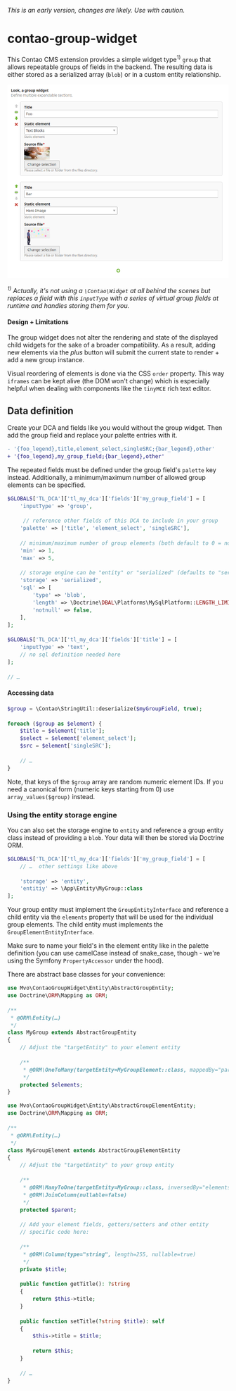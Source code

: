 *This is an early version, changes are likely. Use with caution.*

# contao-group-widget

This Contao CMS extension provides a simple widget type<sup>1)</sup> `group` that allows
repeatable groups of fields in the backend. The resulting data is either
stored as a serialized array (`blob`) or in a custom entity relationship.

![](docs/widget.png)

*<sup>1)</sup> Actually, it's not using a `\Contao\Widget` at all behind the
scenes but replaces a field with this `inputType` with a series of virtual 
group fields at runtime and handles storing them for you.*

#### Design + Limitations
The group widget does not alter the rendering and state of the displayed child
widgets for the sake of a broader compatibility. As a result, adding new
elements via the *plus* button will submit the current state to render + add a
new group instance.

Visual reordering of elements is done via the CSS `order` property. This way
`iframes` can be kept alive (the DOM won't change) which is especially helpful
when dealing with components like the `tinyMCE` rich text editor.

## Data definition
Create your DCA and fields like you would without the group widget. Then add
the group field and replace your palette entries with it. 

```diff
- '{foo_legend},title,element_select,singleSRC;{bar_legend},other'
+ '{foo_legend},my_group_field;{bar_legend},other'
```

The repeated fields must be defined under the group field's `palette` key
instead. Additionally, a minimum/maximum number of allowed group elements can
be specified.

```php
$GLOBALS['TL_DCA']['tl_my_dca']['fields']['my_group_field'] = [
    'inputType' => 'group',
    
     // reference other fields of this DCA to include in your group
    'palette' => ['title', 'element_select', 'singleSRC'],
    
    // minimum/maximum number of group elements (both default to 0 = no limit) 
    'min' => 1,
    'max' => 5,
    
    // storage engine can be "entity" or "serialized" (defaults to "serialized")
    'storage' => 'serialized',
    'sql' => [
        'type' => 'blob',
        'length' => \Doctrine\DBAL\Platforms\MySqlPlatform::LENGTH_LIMIT_BLOB,
        'notnull' => false,
    ],
];

$GLOBALS['TL_DCA']['tl_my_dca']['fields']['title'] = [
    'inputType' => 'text',
    // no sql definition needed here
];

// …
```

#### Accessing data
```php
$group = \Contao\StringUtil::deserialize($myGroupField, true);

foreach ($group as $element) {
    $title = $element['title'];
    $select = $element['element_select'];
    $src = $element['singleSRC'];
    
    // …
}
```
Note, that keys of the `$group` array are random numeric element IDs. If you
need a canonical form (numeric keys starting from 0) use `array_values($group)`
instead.

### Using the entity storage engine
You can also set the storage engine to `entity` and reference a group entity class
instead of providing a `blob`. Your data will then be stored via Doctrine ORM.

```php
$GLOBALS['TL_DCA']['tl_my_dca']['fields']['my_group_field'] = [
    // …  other settings like above
    
    'storage' => 'entity',
    'entitiy' => \App\Entity\MyGroup::class
];
```

Your group entity must implement the `GroupEntityInterface` and reference a
child entity via the `elements` property that will be used for the individual
group elements. The child entity must implements the `GroupElementEntityInterface`.

Make sure to name your field's in the element entity like in the palette
definition (you can use camelCase instead of snake_case, though - we're using
the Symfony `PropertyAccessor` under the hood).  

There are abstract base classes for your convenience:

```php
use Mvo\ContaoGroupWidget\Entity\AbstractGroupEntity;
use Doctrine\ORM\Mapping as ORM;

/**
 * @ORM\Entity(…)
 */
class MyGroup extends AbstractGroupEntity
{
    // Adjust the "targetEntity" to your element entity

    /**
     * @ORM\OneToMany(targetEntity=MyGroupElement::class, mappedBy="parent", orphanRemoval=true)
     */
    protected $elements;
}
```

```php
use Mvo\ContaoGroupWidget\Entity\AbstractGroupElementEntity;
use Doctrine\ORM\Mapping as ORM;

/**
 * @ORM\Entity(…)
 */
class MyGroupElement extends AbstractGroupElementEntity
{
    // Adjust the "targetEntity" to your group entity

    /**
     * @ORM\ManyToOne(targetEntity=MyGroup::class, inversedBy="elements")
     * @ORM\JoinColumn(nullable=false)
     */
    protected $parent;

    // Add your element fields, getters/setters and other entity
    // specific code here:

    /**
     * @ORM\Column(type="string", length=255, nullable=true)
     */
    private $title;

    public function getTitle(): ?string
    {
        return $this->title;
    }

    public function setTitle(?string $title): self
    {
        $this->title = $title;

        return $this;
    }
    
    // …
}
```